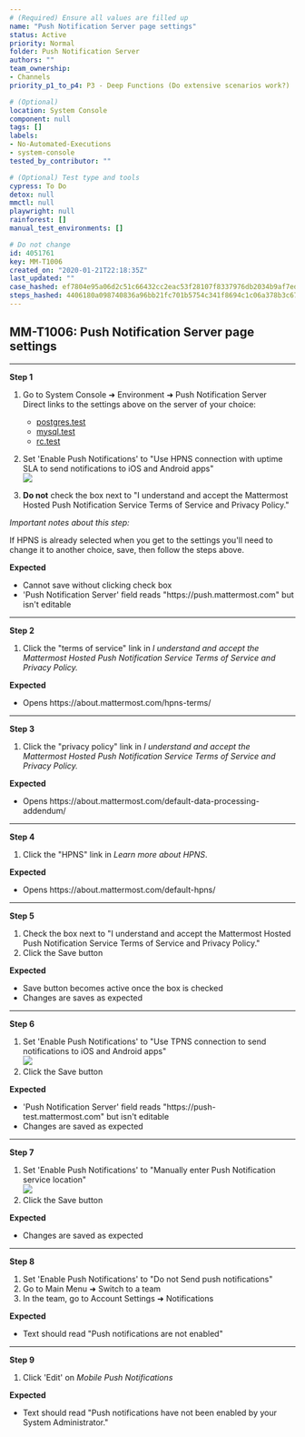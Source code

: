 ```yaml
---
# (Required) Ensure all values are filled up
name: "Push Notification Server page settings"
status: Active
priority: Normal
folder: Push Notification Server
authors: ""
team_ownership: 
- Channels
priority_p1_to_p4: P3 - Deep Functions (Do extensive scenarios work?)

# (Optional)
location: System Console
component: null
tags: []
labels: 
- No-Automated-Executions
- system-console
tested_by_contributor: ""

# (Optional) Test type and tools
cypress: To Do
detox: null
mmctl: null
playwright: null
rainforest: []
manual_test_environments: []

# Do not change
id: 4051761
key: MM-T1006
created_on: "2020-01-21T22:18:35Z"
last_updated: ""
case_hashed: ef7804e95a06d2c51c66432cc2eac53f28107f8337976db2034b9af7ed49f7f95d913adf4d229ae4968bbaaf09109e37
steps_hashed: 4406180a098740836a96bb21fc701b5754c341f8694c1c06a378b3c67c1f5a5534c8b59e836355ecb04c4f7a567642a8
---
```


<!-- (Auto-generated) Based on frontmatter's "key" and "name" -->

## MM-T1006: Push Notification Server page settings

---

**Step 1**

1. Go to System Console ➜ Environment ➜ Push Notification Server\
   Direct links to the settings above on the server of your choice:

   - [postgres.test](https://postgres.test.mattermost.com/admin_console/environment/push_notification_server)
   - [mysql.test](https://mysql.test.mattermost.com/admin_console/environment/push_notification_server)
   - [rc.test](https://rc.test.mattermost.com/admin_console/environment/push_notification_server)

2. Set 'Enable Push Notifications' to "Use HPNS connection with uptime SLA to send notifications to iOS and Android apps"\
   ![](https://cloudfront.tm4j.smartbear.com/tenant/ad722c15-e2a6-3788-82f3-92f99221f446/project/10302/embedded-f3277290f945470c4add5d21ef3dc7ca7b74388fc7152bfb6b99ae58c66a95a8-1583523484751-Use+HPNS.png)

3. **Do not** check the box next to "I understand and accept the Mattermost Hosted Push Notification Service Terms of Service and Privacy Policy."

_Important notes about this step:_

If HPNS is already selected when you get to the settings you'll need to change it to another choice, save, then follow the steps above.

**Expected**

- Cannot save without clicking check box
- 'Push Notification Server' field reads "https\://push.mattermost.com" but isn't editable

---

**Step 2**

1. Click the "terms of service" link in _I understand and accept the Mattermost Hosted Push Notification Service Terms of Service and Privacy Policy._

**Expected**

- Opens https\://about.mattermost.com/hpns-terms/

---

**Step 3**

1. Click the "privacy policy" link in _I understand and accept the Mattermost Hosted Push Notification Service Terms of Service and Privacy Policy._

**Expected**

- Opens https\://about.mattermost.com/default-data-processing-addendum/

---

**Step 4**

1. Click the "HPNS" link in _Learn more about HPNS_.

**Expected**

- Opens https\://about.mattermost.com/default-hpns/

---

**Step 5**

1. Check the box next to "I understand and accept the Mattermost Hosted Push Notification Service Terms of Service and Privacy Policy."
2. Click the Save button

**Expected**

- Save button becomes active once the box is checked
- Changes are saves as expected

---

**Step 6**

1. Set 'Enable Push Notifications' to "Use TPNS connection to send notifications to iOS and Android apps"\
   ![](https://cloudfront.tm4j.smartbear.com/tenant/ad722c15-e2a6-3788-82f3-92f99221f446/project/10302/embedded-f3277290f945470c4add5d21ef3dc7ca7b74388fc7152bfb6b99ae58c66a95a8-1583759691631-Use+TPNS.png)
2. Click the Save button

**Expected**

- 'Push Notification Server' field reads "https\://push-test.mattermost.com" but isn't editable
- Changes are saved as expected

---

**Step 7**

1. Set 'Enable Push Notifications' to "Manually enter Push Notification service location"\
   ![](https://cloudfront.tm4j.smartbear.com/tenant/ad722c15-e2a6-3788-82f3-92f99221f446/project/10302/embedded-f3277290f945470c4add5d21ef3dc7ca7b74388fc7152bfb6b99ae58c66a95a8-1583760000607-Manually+enter.png)
2. Click the Save button

**Expected**

- Changes are saved as expected

---

**Step 8**

1. Set 'Enable Push Notifications' to "Do not Send push notifications"
2. Go to Main Menu ➜ Switch to a team
3. In the team, go to Account Settings ➜ Notifications

**Expected**

- Text should read "Push notifications are not enabled"

---

**Step 9**

1. Click 'Edit' on _Mobile Push Notifications_

**Expected**

- Text should read "Push notifications have not been enabled by your System Administrator."
